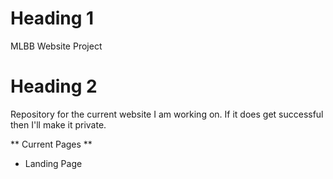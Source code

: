# Heading 1 
MLBB Website Project

# Heading 2
Repository for the current website I am working on. If it does get successful then I'll make it private. 

** Current Pages **  
- Landing Page  
